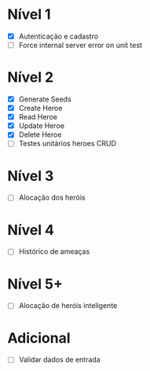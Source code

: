 # Nível 1

- [x] Autenticação e cadastro
- [ ] Force internal server error on unit test

# Nível 2

<!-- - [ ] CRUD de heróis. -->
- [x] Generate Seeds
- [x] Create Heroe
- [x] Read Heroe
- [x] Update Heroe
- [x] Delete Heroe
- [ ] Testes unitários heroes CRUD

# Nível 3

- [ ] Alocação dos heróis

# Nível 4

- [ ] Histórico de ameaças

# Nível 5+

- [ ] Alocação de heróis inteligente

# Adicional

- [ ] Validar dados de entrada